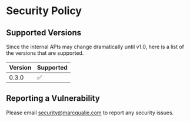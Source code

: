 # Security Policy



## Supported Versions

Since the internal APIs may change dramatically until v1.0, here is a list of the versions that are supported.

| Version | Supported          |
| ------- | ------------------ |
| 0.3.0   | :white_check_mark: |



## Reporting a Vulnerability

Please email security@marcqualie.com to report any security issues.
